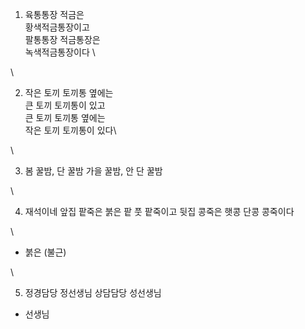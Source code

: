 1. 육통통장 적금은\
황색적금통장이고 \
팔통통장 적금통장은 \
녹색적금통장이다 \

\

2. 작은 토끼 토끼통 옆에는\
큰 토끼 토끼통이 있고\
큰 토끼 토끼통 옆에는\
작은 토끼 토끼통이 있다\

\

3. 봄 꿀밤, 단 꿀밤
가을 꿀밤, 안 단 꿀밤

\

4. 재석이네 앞집 팥죽은 
붉은 팥 풋 팥죽이고
뒷집 콩죽은 햇콩 단콩 콩죽이다

\

- 붉은 (불근) 

\

5. 정경담당 정선생님
상담담당 성선생님


- 선생님 


